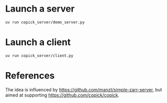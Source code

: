 # Launch a server

```
uv run copick_server/demo_server.py
```

# Launch a client

```
uv run copick_server/client.py
```

# References

The idea is influenced by https://github.com/manzt/simple-zarr-server, but aimed at supporting https://github.com/copick/copick.

